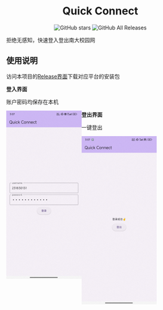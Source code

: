 <h1 align="center">Quick Connect</h1>

<p align="center">
<img alt="GitHub stars" src="https://img.shields.io/github/stars/TwinklerG/Quick-Connect">
  <img alt="GitHub All Releases" src="https://img.shields.io/github/downloads/TwinklerG/Quick-Connect/total">  
</p>

拒绝无感知，快速登入登出南大校园网

## 使用说明

访问本项目的[Release界面](https://github.com/TwinklerG/Quick-Connect/releases)下载对应平台的安装包

**登入界面**

账户密码均保存在本机

<img alt="login" src="./README.assets/login.jpg" width="40%" align="left"/>

**登出界面**

一键登出

<img alt="login" src="./README.assets/logout.jpg" width="40%" align="left"/>